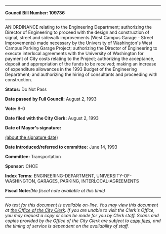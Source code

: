 

********

**Council Bill Number: 109736**
********

 AN ORDINANCE relating to the Engineering Department; authorizing the Director of Engineering to proceed with the design and construction of signal, street and sidewalk improvements (West Campus Garage - Street Improvements) made necessary by the University of Washington's West Campus Parking Garage Project; authorizing the Director of Engineering to execute interlocal agreements with the University of Washington for payment of City costs relating to the Project; authorizing the acceptance, deposit and appropriation of the funds to be received; making an increase of expenditure allowances in the 1993 Budget of the Engineering Department; and authorizing the hiring of consultants and proceeding with construction.

**Status:** Do Not Pass
   
**Date passed by Full Council:** August 2, 1993
   
**Vote:** 8-0
   
**Date filed with the City Clerk:** August 2, 1993
   
**Date of Mayor's signature:**
   
[(about the signature date)](/~public/approvaldate.htm)
   
   
   
**Date introduced/referred to committee:** June 14, 1993
   
**Committee:** Transportation
   
**Sponsor:** CHOE
   
   
**Index Terms:** ENGINEERING-DEPARTMENT, UNIVERSITY-OF-WASHINGTON, GARAGES, PARKING, INTERLOCAL-AGREEMENTS

**Fiscal Note:**_(No fiscal note available at this time)_
********

_No text for this document is available on-line. You may view this document at [the Office of the City Clerk](http://www.seattle.gov/leg/clerk/contactUs.htm). If you are unable to visit the Clerk's Office, you may request a copy or scan be made for you by Clerk staff. Scans and copies provided by the Office of the City Clerk are subject to [copy fees](http://clerk.seattle.gov/~public/clerkfees.htm), and the timing of service is dependent on the availability of staff._

